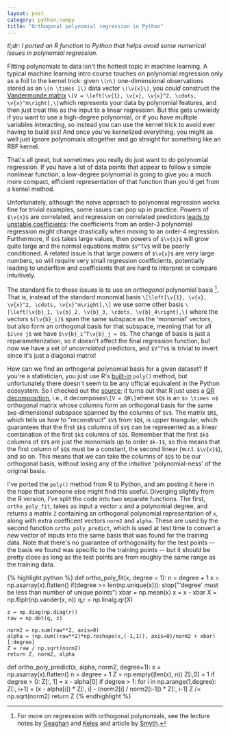 ```yaml
---
layout: post
category: python,numpy
title: "Orthogonal polynomial regression in Python"
---
```


*tl;dr: I ported an R function to Python that helps avoid some numerical issues in polynomial regression.*

Fitting polynomials to data isn't the hottest topic in machine learning. A typical machine learning intro course touches on polynomial regression only as a foil to the kernel trick: given `\(n\)` one-dimensional observations stored as an `\(n \times 1\)`  data vector `\(\v{x}\)`, you *could* construct the [Vandermonde matrix](http://en.wikipedia.org/wiki/Vandermonde_matrix) `\[V = \left[\v{1}, \v{x}, \v{x}^2, \cdots, \v{x}^m\right],\]`which represents your data by polynomial features, and then just treat this as the input to a linear regression. But this gets unwieldy if you want to use a high-degree polynomial, or if you have multiple variables interacting, so instead you can use the kernel trick to avoid ever having to build `$V$`! And once you've kernelized everything, you might as well just ignore polynomials altogether and go straight for something like an RBF kernel. 

That's all great, but sometimes you really do just want to do polynomial regression. If you have a lot of data points that appear to follow a simple nonlinear function, a low-degree polynomial is going to give you a much more compact, efficient representation of that function than you'd get from a kernel method. 

Unfortunately, although the naive approach to polynomial regression works fine for trivial examples, some issues can pop up in practice. Powers of `$\v{x}$` are correlated, and regression on correlated predictors [leads to unstable coefficients](http://en.wikipedia.org/wiki/Multicollinearity#Consequences_of_multicollinearity): the coefficients from an order-3 polynomial regression might change drastically when moving to an order-4 regression. Furthermore, if `$x$` takes large values, then powers of `$\v{x}$` will grow quite large and the normal equations matrix `$V^TV$` will be poorly conditioned. A related issue is that large powers of `$\v{x}$` are very large numbers, so will require very small regression coefficients, potentially leading to underflow and coefficients that are hard to interpret or compare intuitively. 

The standard fix to these issues is to use an *orthogonal* polynomial basis [^1]. That is, instead of the standard monomial basis `\[\left[\v{1}, \v{x}, \v{x}^2, \cdots, \v{x}^m\right],\]` we use some other basis `\[\left[\v{b}_1, \v{b}_2, \v{b}_3, \cdots, \v{b}_4\right],\]` where the vectors `$(\v{b}_i)$` span the same subspace as the 'monomial' vectors, but also form an orthogonal basis for that subspace, meaning that for all `$i\ne j$` we have `$\v{b}_i^T\v{b}_j = 0$`. The change of basis is just a reparameterization, so it doesn't affect the final regression function, but now we have a set of *uncorrelated* predictors, and `$V^TV$` is trivial to invert since it's just a diagonal matrix! 

How can we find an orthogonal polynomial basis for a given dataset? If you're a statistician, you just use R's [built-in](http://stat.ethz.ch/R-manual/R-patched/library/stats/html/poly.html) `poly()` method, but unfortunately there doesn't seem to be any official equivalent in the Python ecosystem. So I checked out the [source](https://svn.r-project.org/R/tags/R-3-0-2/src/library/stats/R/contr.poly.R); it turns out that R just uses a [QR decomposition](http://en.wikipedia.org/wiki/QR_decomposition), i.e., it decomposes`\[V = QR\]`where `$Q$` is an `$n \times n$` orthogonal matrix whose columns form an orthogonal basis for the same `$m$`-dimensional subspace spanned by the columns of `$V$`. The matrix `$R$`, which tells us how to "reconstruct" `$V$` from `$Q$`, is upper triangular, which guarantees that the first `$k$` columns of `$V$` can be represented as a linear combination of the first `$k$` columns of `$Q$`. Remember that the first `$k$` columns of `$V$` are just the monomials up to order `$k-1$`, so this means that the first column of `$Q$` must be a constant, the second linear (w.r.t. `$\v{x}$`), and so on. This means that we can take the columns of `$Q$` to be our orthogonal basis, without losing any of the intuitive 'polynomial-ness' of the original basis.

I've ported the `poly()` method from R to Python, and am posting it here in the hope that someone else might find this useful. Diverging slightly from the R version, I've split the code into two separate functions. The first, `ortho_poly_fit`, takes as input a vector `x` and a polynomial degree, and returns a matrix `Z` containing an orthogonal polynomial representation of `x`, along with extra coefficent vectors `norm2` and `alpha`. These are used by the second function `ortho_poly_predict`, which is used at test time to convert a *new* vector of inputs into the same basis that was found for the training data. Note that there's no guarantee of orthogonality for the test points -- the basis we found was specific to the training points -- but it should be pretty close as long as the test points are from roughly the same range as the training data. 

{% highlight python %}
def ortho_poly_fit(x, degree = 1):
    n = degree + 1
    x = np.asarray(x).flatten()
    if(degree >= len(np.unique(x))):
            stop("'degree' must be less than number of unique points")
    xbar = np.mean(x)
    x = x - xbar
    X = np.fliplr(np.vander(x, n))
    q,r = np.linalg.qr(X)

    z = np.diag(np.diag(r))
    raw = np.dot(q, z)

    norm2 = np.sum(raw**2, axis=0)
    alpha = (np.sum((raw**2)*np.reshape(x,(-1,1)), axis=0)/norm2 + xbar)[:degree]
    Z = raw / np.sqrt(norm2)
    return Z, norm2, alpha

def ortho_poly_predict(x, alpha, norm2, degree=1):
    x = np.asarray(x).flatten()
    n = degree + 1
    Z = np.empty((len(x), n))
    Z[:,0] = 1
    if degree > 0:
        Z[:, 1] = x - alpha[0]
    if degree > 1:
      for i in np.arange(1,degree):
          Z[:, i+1] = (x - alpha[i]) * Z[:, i] - (norm2[i] / norm2[i-1]) * Z[:, i-1]
    Z /= np.sqrt(norm2)
    return Z
{% endhighlight %}
 
[^1]: For more on regression with orthogonal polynomials, see the lecture notes by [Geaghan](http://www.stat.lsu.edu/faculty/geaghan/exst7034/fall2005/pdf/17-polynomials.pdf) and [Keles](ftp://ftp.cs.wisc.edu/pub/users/keles/849_TEX/lecture_102708.pdf) and article by [Smyth](http://www.statsci.org/smyth/pubs/EoB/bap064-.pdf).
